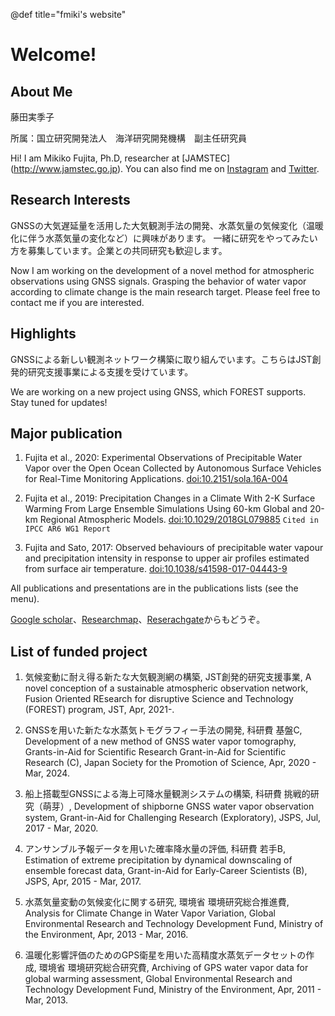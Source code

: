 
@def title="fmiki's website"


# Welcome!

## About Me

藤田実季子

所属：国立研究開発法人　海洋研究開発機構　副主任研究員



Hi! I am Mikiko Fujita, Ph.D, researcher at [JAMSTEC] (http://www.jamstec.go.jp).
You can also find me on [Instagram](https://www.instagram.com/mikikofujitagnss/) 
and [Twitter](https://twitter.com/gnss_weather).

## Research Interests

GNSSの大気遅延量を活用した大気観測手法の開発、水蒸気量の気候変化（温暖化に伴う水蒸気量の変化など）に興味があります。
一緒に研究をやってみたい方を募集しています。企業との共同研究も歓迎します。

Now I am working on the development of a novel method for atmospheric observations using GNSS signals. Grasping the behavior of water vapor according to climate change is the main research target. Please feel free to contact me if you are interested.


## Highlights

GNSSによる新しい観測ネットワーク構築に取り組んでいます。こちらはJST創発的研究支援事業による支援を受けています。

We are working on a new project using GNSS, which FOREST supports.
Stay tuned for updates! 


## Major publication

1. Fujita et al., 2020: Experimental Observations of Precipitable Water Vapor over the Open Ocean Collected by Autonomous Surface Vehicles for Real-Time Monitoring Applications. [doi:10.2151/sola.16A-004](https://doi.org/10.2151/sola.16A-004)

1. Fujita et al., 2019: Precipitation Changes in a Climate With 2-K Surface Warming From Large Ensemble Simulations Using 60-km Global and 20-km Regional Atmospheric Models. [doi:10.1029/2018GL079885](https://doi.org/10.1029/2018GL079885) `Cited in IPCC AR6 WG1 Report`

1. Fujita and Sato, 2017: Observed behaviours of precipitable water vapour and precipitation intensity in response to upper air profiles estimated from surface air temperature. [doi:10.1038/s41598-017-04443-9](https://doi.org/10.1038/s41598-017-04443-9)

All publications and presentations are in the publications lists (see the menu).

[Google scholar](https://scholar.google.co.jp/citations?user=E7vBsNUAAAAJ&hl=ja)、[Researchmap](https://researchmap.jp/Mikiko_Fujita?lang=en)、[Reserachgate](https://www.researchgate.net/profile/Mikiko-Fujita)からもどうぞ。


## List of funded project

1. 気候変動に耐え得る新たな大気観測網の構築, JST創発的研究支援事業, A novel conception of a sustainable atmospheric observation network, Fusion Oriented REsearch for disruptive Science and Technology (FOREST) program, JST, Apr, 2021-.

1. GNSSを用いた新たな水蒸気トモグラフィー手法の開発, 科研費 基盤C, Development of a new method of GNSS water vapor tomography, Grants-in-Aid for Scientific Research Grant-in-Aid for Scientific Research (C), Japan Society for the Promotion of Science, Apr, 2020 - Mar, 2024.

1. 船上搭載型GNSSによる海上可降水量観測システムの構築, 科研費 挑戦的研究（萌芽）, Development of shipborne GNSS water vapor observation system, Grant-in-Aid for Challenging Research (Exploratory), JSPS, Jul, 2017 - Mar, 2020.

1. アンサンブル予報データを用いた確率降水量の評価, 科研費 若手B, Estimation of extreme precipitation by dynamical downscaling of ensemble forecast data, Grant-in-Aid for Early-Career Scientists (B), JSPS, Apr, 2015 - Mar, 2017.

1. 水蒸気量変動の気候変化に関する研究, 環境省 環境研究総合推進費, Analysis for Climate Change in Water Vapor Variation, Global Environmental Research and Technology Development Fund, Ministry of the Environment, Apr, 2013 - Mar, 2016.

1. 温暖化影響評価のためのGPS衛星を用いた高精度水蒸気データセットの作成, 環境省 環境研究総合研究費, Archiving of GPS water vapor data for global warming assessment, Global Environmental Research and Technology Development Fund, Ministry of the Environment, Apr, 2011 - Mar, 2013.

